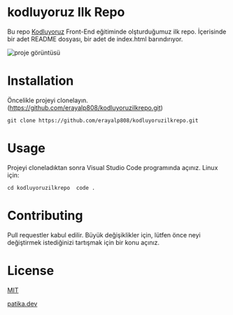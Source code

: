 # kodluyoruz Ilk Repo
Bu repo [Kodluyoruz](https://kodluyoruz.org) Front-End eğitiminde olşturduğumuz ilk repo. İçerisinde bir adet README dosyası, bir adet de index.html barındırıyor.

![proje görüntüsü](https://user-images.githubusercontent.com/110730207/192768062-cc0893cc-ebac-4606-92d1-b18f8a7e8a26.png)

# Installation
Öncelikle projeyi clonelayın. (https://github.com/erayalp808/kodluyoruzilkrepo.git)

`git clone https://github.com/erayalp808/kodluyoruzilkrepo.git`

# Usage
Projeyi cloneladıktan sonra Visual Studio Code programında açınız.
Linux için:

`cd kodluyoruzilkrepo 
code .`

# Contributing
Pull requestler kabul edilir. Büyük değişiklikler için, lütfen önce neyi değiştirmek istediğinizi tartışmak için bir konu açınız.

# License
[MIT](https://choosealicense.com/licenses/mit/)

[patika.dev](https://www.patika.dev/tr)